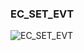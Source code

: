 ### EC_SET_EVT

![EC_SET_EVT](https://user-images.githubusercontent.com/116869307/214154604-e4081ae0-85d5-496e-a037-2b8bf39eba7d.png)














































































